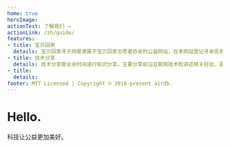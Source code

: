 ```yaml
---
home: true
heroImage:
actionText: 了解我们 →
actionLink: /zh/guide/
features:
- title: 宝贝回家
  details: 宝贝回家寻子网是隶属于宝贝回家志愿者协会的公益网站，在本网站登记寻亲信息及本站志愿者提供的所有寻人服务均不收取任何费用，宝贝回家志愿者协会是已在民政部门正式注册的民间志愿者组织，是独具法人资格的地方性非营利社会公益团体。
- title: 技术分享
  details: 技术分享是业余时间进行知识分享。主要分享前沿互联网技术和讲述相关经验，涵盖运维、后台开发，前端开发，数据库，容器技术等。
- title:
  details:
footer: MIT Licensed | Copyright © 2018-present airdb.
---
```


# Hello.

科技让公益更加美好。
